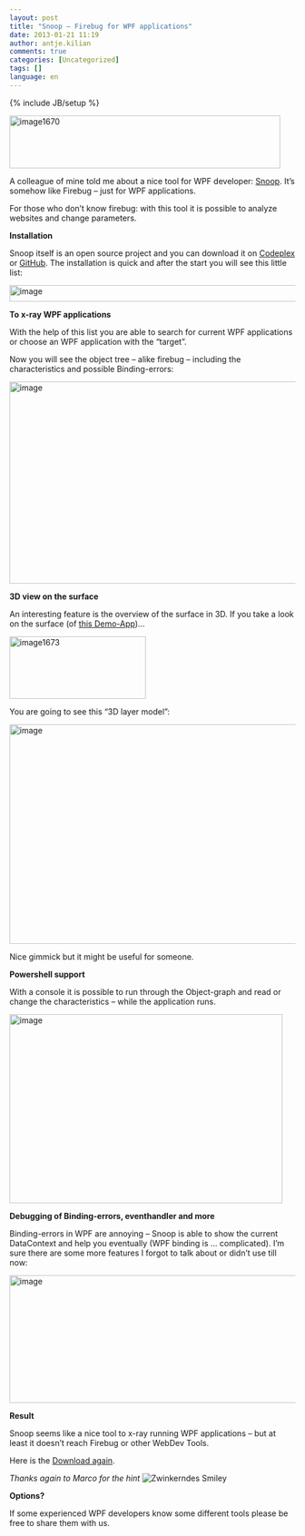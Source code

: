 ```yaml
---
layout: post
title: "Snoop – Firebug for WPF applications"
date: 2013-01-21 11:19
author: antje.kilian
comments: true
categories: [Uncategorized]
tags: []
language: en
---
```

{% include JB/setup %}
<p><a href="http://code-inside.de/blog-in/wp-content/uploads/image1670.png"><img style="background-image: none; border-bottom: 0px; border-left: 0px; padding-left: 0px; padding-right: 0px; display: inline; border-top: 0px; border-right: 0px; padding-top: 0px" title="image1670" border="0" alt="image1670" src="http://code-inside.de/blog-in/wp-content/uploads/image1670_thumb.png" width="477" height="93" /></a></p>  <p><b></b></p>  <p>A colleague of mine told me about a nice tool for WPF developer: <a href="http://snoopwpf.codeplex.com/">Snoop</a>. It’s somehow like Firebug – just for WPF applications. </p>  <p>For those who don’t know firebug: with this tool it is possible to analyze websites and change parameters.</p>  <p><b>Installation</b></p>  <p>Snoop itself is an open source project and you can download it on <a href="http://snoopwpf.codeplex.com/">Codeplex</a> or <a href="https://github.com/cplotts/snoopwpf/downloads">GitHub</a>. The installation is quick and after the start you will see this little list:</p>  <p><img title="image" border="0" alt="image" src="http://code-inside.de/blog/wp-content/uploads/image_thumb829.png" width="554" height="29" /></p>  <p><b>To x-ray WPF applications </b></p>  <p><b></b></p>  <p>With the help of this list you are able to search for current WPF applications or choose an WPF application with the “target”.</p>  <p>Now you will see the object tree – alike firebug – including the characteristics and possible Binding-errors:</p>  <p><img title="image" border="0" alt="image" src="http://code-inside.de/blog/wp-content/uploads/image_thumb830.png" width="575" height="356" /></p>  <p><b>3D view on the surface </b></p>  <p><b></b></p>  <p>An interesting feature is the overview of the surface in 3D. If you take a look on the surface (of <a href="http://fluent.codeplex.com/">this Demo-App</a>)…</p>  <p><a href="http://code-inside.de/blog-in/wp-content/uploads/image1673.png"><img style="background-image: none; border-bottom: 0px; border-left: 0px; padding-left: 0px; padding-right: 0px; display: inline; border-top: 0px; border-right: 0px; padding-top: 0px" title="image1673" border="0" alt="image1673" src="http://code-inside.de/blog-in/wp-content/uploads/image1673_thumb.png" width="240" height="110" /></a></p>  <p>You are going to see this “3D layer model”:</p>  <p><img style="background-image: none; border-bottom: 0px; border-left: 0px; padding-left: 0px; padding-right: 0px; border-top: 0px; border-right: 0px; padding-top: 0px" title="image" border="0" alt="image" src="http://code-inside.de/blog/wp-content/uploads/image_thumb832.png" width="547" height="387" /></p>  <p>Nice gimmick but it might be useful for someone.</p>  <p><b>Powershell support</b></p>  <p><b></b></p>  <p>With a console it is possible to run through the Object-graph and read or change the characteristics – while the application runs.</p>  <p><img style="background-image: none; border-bottom: 0px; border-left: 0px; padding-left: 0px; padding-right: 0px; border-top: 0px; border-right: 0px; padding-top: 0px" title="image" border="0" alt="image" src="http://code-inside.de/blog/wp-content/uploads/image_thumb833.png" width="481" height="333" /></p>  <p><b>Debugging of Binding-errors, eventhandler and more </b></p>  <p><b></b></p>  <p>Binding-errors in WPF are annoying – Snoop is able to show the current DataContext and help you eventually (WPF binding is … complicated). I’m sure there are some more features I forgot to talk about or didn’t use till now:</p>  <p><img title="image" border="0" alt="image" src="http://code-inside.de/blog/wp-content/uploads/image_thumb834.png" width="545" height="225" /></p>  <p><b>Result</b></p>  <p>Snoop seems like a nice tool to x-ray running WPF applications – but at least it doesn’t reach Firebug or other WebDev Tools. </p>  <p>Here is the <a href="http://snoopwpf.codeplex.com/">Download again</a>.</p>  <p><em>Thanks again to Marco for the hint</em> <img style="border-bottom-style: none; border-left-style: none; border-top-style: none; border-right-style: none" class="wlEmoticon wlEmoticon-winkingsmile" alt="Zwinkerndes Smiley" src="http://code-inside.de/blog-in/wp-content/uploads/wlEmoticon-winkingsmile50.png" /></p>  <p><b>Options?</b></p>  <p><b></b></p>  <p>If some experienced WPF developers know some different tools please be free to share them with us. </p>
